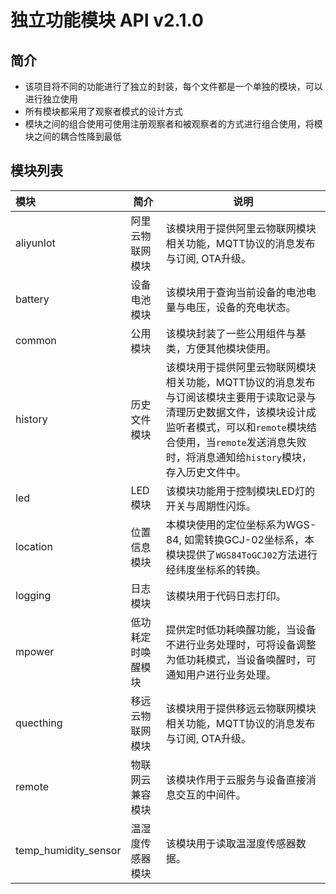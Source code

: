 # 独立功能模块 API v2.1.0

## 简介

- 该项目将不同的功能进行了独立的封装，每个文件都是一个单独的模块，可以进行独立使用
- 所有模块都采用了观察者模式的设计方式
- 模块之间的组合使用可使用注册观察者和被观察者的方式进行组合使用，将模块之间的耦合性降到最低

## 模块列表

|模块|简介|说明|
|:---|---|---|
|aliyunIot|阿里云物联网模块|该模块用于提供阿里云物联网模块相关功能，MQTT协议的消息发布与订阅, OTA升级。|
|battery|设备电池模块|该模块用于查询当前设备的电池电量与电压，设备的充电状态。|
|common|公用模块|该模块封装了一些公用组件与基类，方便其他模块使用。|
|history|历史文件模块|该模块用于提供阿里云物联网模块相关功能，MQTT协议的消息发布与订阅该模块主要用于读取记录与清理历史数据文件，该模块设计成监听者模式，可以和`remote`模块结合使用，当`remote`发送消息失败时，将消息通知给`history`模块，存入历史文件中。|
|led|LED模块|该模块功能用于控制模块LED灯的开关与周期性闪烁。|
|location|位置信息模块|本模块使用的定位坐标系为WGS-84, 如需转换GCJ-02坐标系，本模块提供了`WGS84ToGCJ02`方法进行经纬度坐标系的转换。|
|logging|日志模块|该模块用于代码日志打印。|
|mpower|低功耗定时唤醒模块|提供定时低功耗唤醒功能，当设备不进行业务处理时，可将设备调整为低功耗模式，当设备唤醒时，可通知用户进行业务处理。|
|quecthing|移远云物联网模块|该模块用于提供移远云物联网模块相关功能，MQTT协议的消息发布与订阅, OTA升级。|
|remote|物联网云兼容模块|该模块作用于云服务与设备直接消息交互的中间件。|
|temp_humidity_sensor|温湿度传感器模块|该模块用于读取温湿度传感器数据。|
